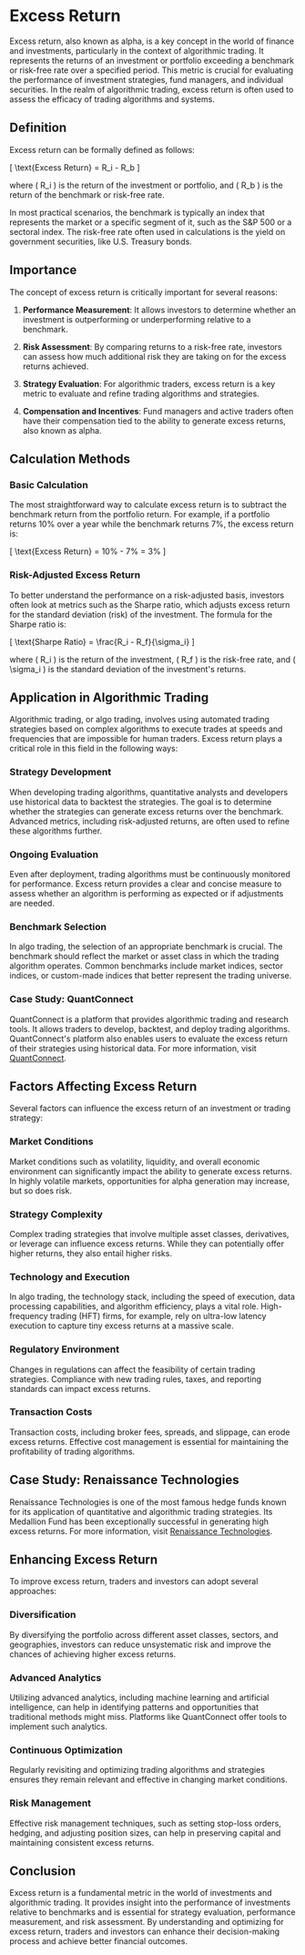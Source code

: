 # Excess Return

Excess return, also known as alpha, is a key concept in the world of finance and investments, particularly in the context of algorithmic trading. It represents the returns of an investment or portfolio exceeding a benchmark or risk-free rate over a specified period. This metric is crucial for evaluating the performance of investment strategies, fund managers, and individual securities. In the realm of algorithmic trading, excess return is often used to assess the efficacy of trading algorithms and systems.

## Definition

Excess return can be formally defined as follows:

\[ \text{Excess Return} = R_i - R_b \]

where \( R_i \) is the return of the investment or portfolio, and \( R_b \) is the return of the benchmark or risk-free rate.

In most practical scenarios, the benchmark is typically an index that represents the market or a specific segment of it, such as the S&P 500 or a sectoral index. The risk-free rate often used in calculations is the yield on government securities, like U.S. Treasury bonds.

## Importance

The concept of excess return is critically important for several reasons:

1. **Performance Measurement**: It allows investors to determine whether an investment is outperforming or underperforming relative to a benchmark.
   
2. **Risk Assessment**: By comparing returns to a risk-free rate, investors can assess how much additional risk they are taking on for the excess returns achieved.
   
3. **Strategy Evaluation**: For algorithmic traders, excess return is a key metric to evaluate and refine trading algorithms and strategies.

4. **Compensation and Incentives**: Fund managers and active traders often have their compensation tied to the ability to generate excess returns, also known as alpha.

## Calculation Methods

### Basic Calculation

The most straightforward way to calculate excess return is to subtract the benchmark return from the portfolio return. For example, if a portfolio returns 10% over a year while the benchmark returns 7%, the excess return is:

\[ \text{Excess Return} = 10\% - 7\% = 3\% \]

### Risk-Adjusted Excess Return

To better understand the performance on a risk-adjusted basis, investors often look at metrics such as the Sharpe ratio, which adjusts excess return for the standard deviation (risk) of the investment. The formula for the Sharpe ratio is:

\[ \text{Sharpe Ratio} = \frac{R_i - R_f}{\sigma_i} \]

where \( R_i \) is the return of the investment, \( R_f \) is the risk-free rate, and \( \sigma_i \) is the standard deviation of the investment's returns.

## Application in Algorithmic Trading

Algorithmic trading, or algo trading, involves using automated trading strategies based on complex algorithms to execute trades at speeds and frequencies that are impossible for human traders. Excess return plays a critical role in this field in the following ways:

### Strategy Development

When developing trading algorithms, quantitative analysts and developers use historical data to backtest the strategies. The goal is to determine whether the strategies can generate excess returns over the benchmark. Advanced metrics, including risk-adjusted returns, are often used to refine these algorithms further.

### Ongoing Evaluation

Even after deployment, trading algorithms must be continuously monitored for performance. Excess return provides a clear and concise measure to assess whether an algorithm is performing as expected or if adjustments are needed.

### Benchmark Selection

In algo trading, the selection of an appropriate benchmark is crucial. The benchmark should reflect the market or asset class in which the trading algorithm operates. Common benchmarks include market indices, sector indices, or custom-made indices that better represent the trading universe.

### Case Study: QuantConnect

QuantConnect is a platform that provides algorithmic trading and research tools. It allows traders to develop, backtest, and deploy trading algorithms. QuantConnect's platform also enables users to evaluate the excess return of their strategies using historical data. For more information, visit [QuantConnect](https://www.quantconnect.com/).

## Factors Affecting Excess Return

Several factors can influence the excess return of an investment or trading strategy:

### Market Conditions

Market conditions such as volatility, liquidity, and overall economic environment can significantly impact the ability to generate excess returns. In highly volatile markets, opportunities for alpha generation may increase, but so does risk.

### Strategy Complexity

Complex trading strategies that involve multiple asset classes, derivatives, or leverage can influence excess returns. While they can potentially offer higher returns, they also entail higher risks.

### Technology and Execution

In algo trading, the technology stack, including the speed of execution, data processing capabilities, and algorithm efficiency, plays a vital role. High-frequency trading (HFT) firms, for example, rely on ultra-low latency execution to capture tiny excess returns at a massive scale.

### Regulatory Environment

Changes in regulations can affect the feasibility of certain trading strategies. Compliance with new trading rules, taxes, and reporting standards can impact excess returns.

### Transaction Costs

Transaction costs, including broker fees, spreads, and slippage, can erode excess returns. Effective cost management is essential for maintaining the profitability of trading algorithms.

## Case Study: Renaissance Technologies

Renaissance Technologies is one of the most famous hedge funds known for its application of quantitative and algorithmic trading strategies. Its Medallion Fund has been exceptionally successful in generating high excess returns. For more information, visit [Renaissance Technologies](https://www.rentec.com/).

## Enhancing Excess Return

To improve excess return, traders and investors can adopt several approaches:

### Diversification

By diversifying the portfolio across different asset classes, sectors, and geographies, investors can reduce unsystematic risk and improve the chances of achieving higher excess returns.

### Advanced Analytics

Utilizing advanced analytics, including machine learning and artificial intelligence, can help in identifying patterns and opportunities that traditional methods might miss. Platforms like QuantConnect offer tools to implement such analytics.

### Continuous Optimization

Regularly revisiting and optimizing trading algorithms and strategies ensures they remain relevant and effective in changing market conditions.

### Risk Management

Effective risk management techniques, such as setting stop-loss orders, hedging, and adjusting position sizes, can help in preserving capital and maintaining consistent excess returns.

## Conclusion

Excess return is a fundamental metric in the world of investments and algorithmic trading. It provides insight into the performance of investments relative to benchmarks and is essential for strategy evaluation, performance measurement, and risk assessment. By understanding and optimizing for excess return, traders and investors can enhance their decision-making process and achieve better financial outcomes.